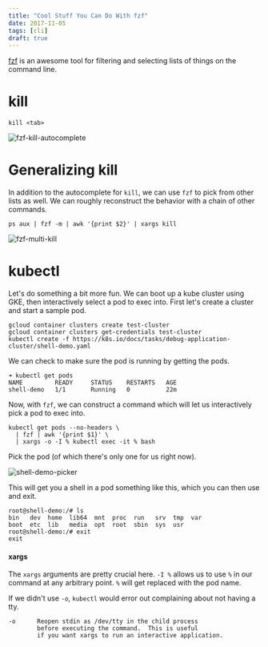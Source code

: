 ```yaml
---
title: "Cool Stuff You Can Do With fzf"
date: 2017-11-05
tags: [cli]
draft: true
---
```


[fzf][fzf] is an awesome tool for filtering and selecting lists of
things on the command line.

# kill

```shell
kill <tab>
```

![fzf-kill-autocomplete](/img/fzf-kill-autocomplete.png)

# Generalizing kill

In addition to the autocomplete for `kill`, we can use `fzf` to pick
from other lists as well. We can roughly reconstruct the behavior with
a chain of other commands.

```shell
ps aux | fzf -m | awk '{print $2}' | xargs kill
```

![fzf-multi-kill](/img/fzf-multi-kill.gif)

# kubectl

Let's do something a bit more fun. We can boot up a kube cluster using
GKE, then interactively select a pod to exec into. First let's create
a cluster and start a sample pod.

```shell
gcloud container clusters create test-cluster
gcloud container clusters get-credentials test-cluster
kubectl create -f https://k8s.io/docs/tasks/debug-application-cluster/shell-demo.yaml
```

We can check to make sure the pod is running by getting the pods.

```shell
➜ kubectl get pods
NAME         READY     STATUS    RESTARTS   AGE
shell-demo   1/1       Running   0          22m
```

Now, with `fzf`, we can construct a command which will let us
interactively pick a pod to exec into.

```shell
kubectl get pods --no-headers \
  | fzf | awk '{print $1}' \
  | xargs -o -I % kubectl exec -it % bash
```

Pick the pod (of which there's only one for us right now).

![shell-demo-picker](/img/shell-demo-picker.png)

This will get you a shell in a pod something like this, which you can
then use and exit.

```
root@shell-demo:/# ls
bin   dev  home  lib64	mnt  proc  run	 srv  tmp  var
boot  etc  lib	 media	opt  root  sbin  sys  usr
root@shell-demo:/# exit
exit
```


#### xargs

The `xargs` arguments are pretty crucial here. `-I %` allows us to use
`%` in our command at any arbitrary point. `%` will get replaced with
the pod name.

If we didn't use `-o`, `kubectl` would error out complaining about not
having a tty.

```shell
-o      Reopen stdin as /dev/tty in the child process 
        before executing the command.  This is useful 
        if you want xargs to run an interactive application.
```

[fzf]: https://github.com/junegunn/fzf
